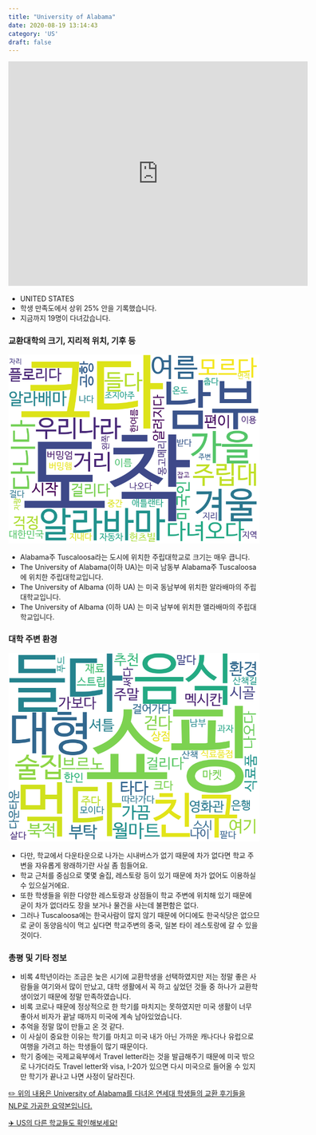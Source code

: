 ```yaml
---
title: "University of Alabama"
date: 2020-08-19 13:14:43
category: 'US'
draft: false
---
```


<iframe
width="600"
height="450"
frameborder="0" style="border:0"
src="https://www.google.com/maps/embed/v1/place?key=AIzaSyC9e1AME-pVmWC4hBpFdu5S4dKzyepa3HQ&q=University+of+Alabama&center=33.2140233,-87.5391418&zoom=14" allowfullscreen>
</iframe>

* UNITED STATES
* 학생 만족도에서 상위 25% 안을 기록했습니다.
* 지금까지 19명이 다녀갔습니다. 

### 교환대학의 크기, 지리적 위치, 기후 등

![gen_info-WordCloud](../univ_wordclouds_okt/gen_info/US000185_gen_info_okt.png)

* Alabama주 Tuscaloosa라는 도시에 위치한 주립대학교로 크기는 매우 큽니다.
* The University of Alabama(이하 UA)는 미국 남동부 Alabama주 Tuscaloosa에 위치한 주립대학교입니다.
* The University of Albama (이하 UA) 는 미국 동남부에 위치한 알라배마의 주립대학교입니다.
* The University of Albama (이하 UA) 는 미국 남부에 위치한 앨라배마의 주립대학교입니다.


### 대학 주변 환경

![env_info-WordCloud](../univ_wordclouds_okt/env_info/US000185_env_info_okt.png)

* 다만, 학교에서 다운타운으로 나가는 시내버스가 없기 때문에 차가 없다면 학교 주변을 자유롭게 왕래하기란 사실 좀 힘들어요.
* 학교 근처를 중심으로 몇몇 술집, 레스토랑 등이 있기 때문에 차가 없어도 이용하실 수 있으실거에요.
* 또한 학생들을 위한 다양한 레스토랑과 상점들이 학교 주변에 위치해 있기 때문에 굳이 차가 없더라도 장을 보거나 물건을 사는데 불편함은 없다.
* 그러나 Tuscaloosa에는 한국사람이 많지 않기 때문에 어디에도 한국식당은 없으므로 굳이 동양음식이 먹고 싶다면 학교주변의 중국, 일본 타이 레스토랑에 갈 수 있을 것이다.


### 총평 및 기타 정보 
* 비록 4학년이라는 조금은 늦은 시기에 교환학생을 선택하였지만 저는 정말 좋은 사람들을 여기와서 많이 만났고, 대학 생활에서 꼭 하고 싶었던 것들 중 하나가 교환학생이었기 때문에 정말 만족하였습니다.
* 비록 코로나 때문에 정상적으로 한 학기를 마치지는 못하였지만 미국 생활이 너무 좋아서 비자가 끝날 때까지 미국에 계속 남아있었습니다.
* 추억을 정말 많이 만들고 온 것 같다.
* 이 사실이 중요한 이유는 학기를 마치고 미국 내가 아닌 가까운 캐나다나 유럽으로 여행을 가려고 하는 학생들이 많기 때문이다.
* 학기 중에는 국제교육부에서 Travel letter라는 것을 발급해주기 때문에 미국 밖으로 나가더라도 Travel letter와 visa, I-20가 있으면 다시 미국으로 들어올 수 있지만 학기가 끝나고 나면 사정이 달라진다.


[✏️ 위의 내용은 University of Alabama를 다녀온 연세대 학생들의 교환 후기들을 NLP로 가공한 요약본입니다.](http://oia.yonsei.ac.kr/partner/expReport.asp?ucode=US000185&bgbn=A)

[✈️ US의 다른 학교들도 확인해보세요!](https://yonsei-exchange.netlify.app/?category=US)
